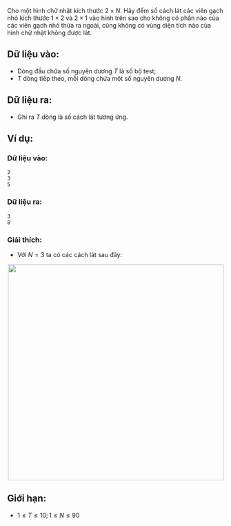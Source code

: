 Cho một hình chữ nhật kích thước $2×N$. Hãy đếm số cách lát các viên gạch nhỏ kích thước $1×2$ và $2×1$ vào hình trên sao cho không có phần nào của các viên gạch nhỏ thừa ra ngoài, cũng không có vùng diện tích nào của hình chữ nhật không được lát.

## Dữ liệu vào:
- Dòng đầu chứa số nguyên dương $T$ là số bộ test;
- $T$ dòng tiếp theo, mỗi dòng chứa một số nguyên dương $N$.

## Dữ liệu ra:
- Ghi ra $T$ dòng là số cách lát tương ứng.

## Ví dụ:
### Dữ liệu vào:
```
2
3
5
```

### Dữ liệu ra:
```
3
8
```

### Giải thích:
- Với $N = 3$ ta có các cách lát sau đây:
<center><img src="/images/problems/426/DPLATGACH.svg" width=500px></center>
 
## Giới hạn:
- $1 ≤ T ≤ 10; 1 ≤ N ≤ 90$